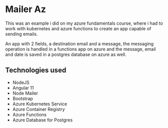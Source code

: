 # Mailer Az

This was an example i did on my azure fundamentals course, where i had to work with kubernetes and azure functions to create an app capable of sending emails.

An app with 2 fields, a destination email and a message, the messaging operation is handled in a functions app on azure and the message, email and date is saved in a postgres database on azure as well.

## Technologies used

* NodeJS
* Angular 11
* Node Mailer
* Bootstrap
* Azure Kubernetes Service
* Azure Container Registry
* Azure Functions
* Azure Database for Postgres
